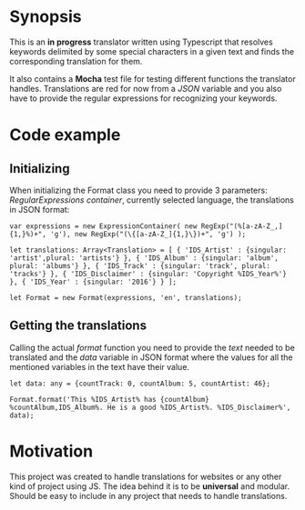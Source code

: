 # Synopsis

This is an **in progress** translator written using Typescript that resolves keywords delimited by some special characters in a given text and finds the corresponding translation for them. 

It also contains a **Mocha** test file for testing different functions the translator handles.
Translations are red for now from a *JSON* variable and you also have to provide the regular expressions for recognizing your keywords.

# Code example

## Initializing
When initializing the Format class you need to provide 3 parameters: *RegularExpressions container*, currently selected language, the translations in JSON format:

`var expressions = new ExpressionContainer(
	new RegExp("(%[a-zA-Z_,]{1,}%)+", 'g'),
	new RegExp("(\{[a-zA-Z_]{1,}\})+", 'g')
);`

`let translations: Array<Translation> = [
	{ 'IDS_Artist' : {singular: 'artist',plural: 'artists'} },
	{ 'IDS_Album' : {singular: 'album', plural: 'albums'} },
	{ 'IDS_Track' : {singular: 'track', plural: 'tracks'} },
	{ 'IDS_Disclaimer' : {singular: 'Copyright %IDS_Year%'} },
	{ 'IDS_Year' : {singular: '2016'} }
];`

`let Format = new Format(expressions, 'en', translations);`

## Getting the translations

Calling the actual *format* function you need to provide the *text* needed to be translated and the *data* variable in JSON format where the values for all the mentioned variables in the text have their value.

`let data: any = {countTrack: 0, countAlbum: 5,	countArtist: 46};`

`Format.format('This %IDS_Artist% has {countAlbum} %countAlbum,IDS_Album%. He is a good %IDS_Artist%. %IDS_Disclaimer%', data);`

# Motivation

This project was created to handle translations for websites or any other kind of project using JS. The idea behind it is to be **universal** and modular. Should be easy to include in any project that needs to handle translations.
